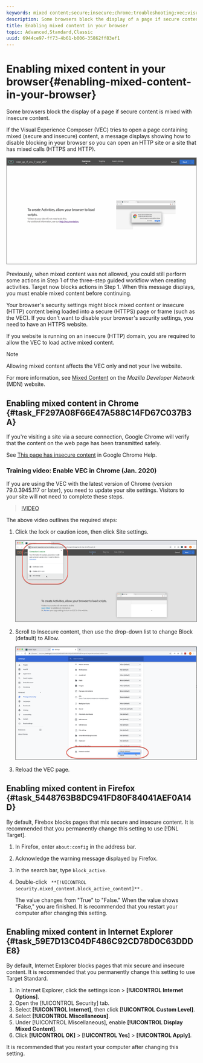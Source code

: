 ```yaml
---
keywords: mixed content;secure;insecure;chrome;troubleshooting;vec;visual experience composer;unsecure
description: Some browsers block the display of a page if secure content is mixed with insecure content.
title: Enabling mixed content in your browser
topic: Advanced,Standard,Classic
uuid: 6944ce97-ff73-4b61-b006-35862ff83ef1
---
```


# Enabling mixed content in your browser{#enabling-mixed-content-in-your-browser}

Some browsers block the display of a page if secure content is mixed with insecure content.

If the Visual Experience Composer (VEC) tries to open a page containing mixed (secure and insecure) content, a message displays showing how to disable blocking in your browser so you can open an HTTP site or a site that has mixed calls (HTTPS and HTTP).

![](assets/mixed_content_warning.gif)

Previously, when mixed content was not allowed, you could still perform some actions in Step 1 of the three-step guided workflow when creating activities. Target now blocks actions in Step 1. When this message displays, you must enable mixed content before continuing.

Your browser's security settings might block mixed content or insecure (HTTP) content being loaded into a secure (HTTPS) page or frame (such as the VEC). If you don't want to disable your browser's security settings, you need to have an HTTPS website.

If you website is running on an insecure (HTTP) domain, you are required to allow the VEC to load active mixed content.

>[!NOTE]
>
>Allowing mixed content affects the VEC only and not your live website.

For more information, see [Mixed Content](https://developer.mozilla.org/en-US/docs/Web/Security/Mixed_content) on the *Mozilla Developer Network* (MDN) website.

## Enabling mixed content in Chrome {#task_FF297A08F66E47A588C14FD67C037B3A}

If you're visiting a site via a secure connection, Google Chrome will verify that the content on the web page has been transmitted safely. 

<!-- 

target/t_mixed_content_chrome.xml

 -->

See [This page has insecure content](https://support.google.com/chrome/answer/1342714?hl=en) in Google Chrome Help.

### Training video: Enable VEC in Chrome (Jan. 2020)

If you are using the VEC with the latest version of Chrome (version 79.0.3945.117 or later), you need to update your site settings. Visitors to your site will not need to complete these steps.

>[!VIDEO](https://www.youtube.com/watch?v=6zGCi5Y8eVo)

The above video outlines the required steps:

1. Click the lock or caution icon, then click Site settings. 

   ![Site Settings](/help/c-experiences/c-visual-experience-composer/r-troubleshoot-composer/assets/site-settings.png)

1. Scroll to Insecure content, then use the drop-down list to change Block (default) to Allow.

   ![Insecure content](/help/c-experiences/c-visual-experience-composer/r-troubleshoot-composer/assets/insecure-content.png)

1. Reload the VEC page.

## Enabling mixed content in Firefox {#task_5448763B8DC941FD80F84041AEF0A14D}

By default, Firebox blocks pages that mix secure and insecure content. It is recommended that you permanently change this setting to use [!DNL Target].

<!-- 

target/t_mixed_content_firefox.xml

 -->

1. In Firefox, enter `about:config` in the address bar.
1. Acknowledge the warning message displayed by Firefox.
1. In the search bar, type `block_active`.
1. Double-click ` **[!UICONTROL security.mixed_content.block_active_content]**` .

   The value changes from "True" to "False." When the value shows "False," you are finished.  It is recommended that you restart your computer after changing this setting. 

## Enabling mixed content in Internet Explorer {#task_59E7D13C04DF486C92CD78D0C63DDDE8}

By default, Internet Explorer blocks pages that mix secure and insecure content. It is recommended that you permanently change this setting to use Target Standard. 

<!-- 

target/t_mixed_content_ie.xml

 -->

1. In Internet Explorer, click the settings icon > **[!UICONTROL Internet Options]**.
1. Open the [!UICONTROL Security] tab.
1. Select **[!UICONTROL Internet]**, then click **[!UICONTROL Custom Level]**.
1. Select **[!UICONTROL Miscellaneous]**.
1. Under [!UICONTROL Miscellaneous], enable **[!UICONTROL Display Mixed Content]**.
1. Click **[!UICONTROL OK]** > **[!UICONTROL Yes]** > **[!UICONTROL Apply]**.

It is recommended that you restart your computer after changing this setting.

